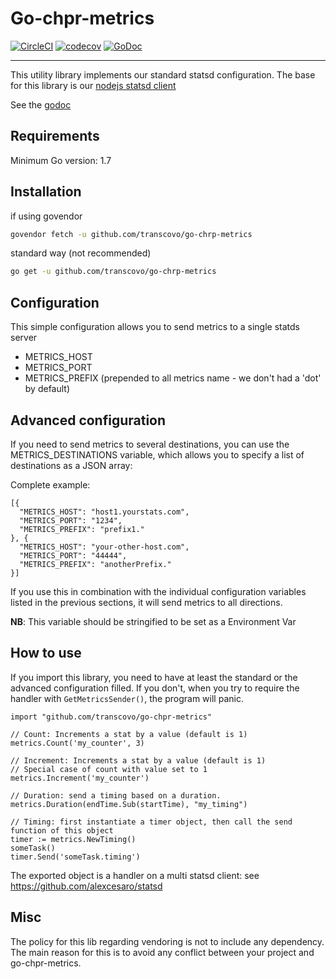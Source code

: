 # Go-chpr-metrics

[![CircleCI](https://circleci.com/gh/transcovo/go-chpr-metrics.svg?style=shield)](https://circleci.com/gh/transcovo/go-chpr-metrics)
[![codecov](https://codecov.io/gh/transcovo/go-chpr-metrics/branch/master/graph/badge.svg)](https://codecov.io/gh/transcovo/go-chpr-metrics)
[![GoDoc](https://godoc.org/github.com/transcovo/go-chpr-metrics?status.svg)](https://godoc.org/github.com/transcovo/go-chpr-metrics)

----------------- 

This utility library implements our standard statsd configuration. 
The base for this library is our [nodejs statsd client](https://github.com/transcovo/chpr-metrics) 

See the [godoc](https://godoc.org/github.com/transcovo/go-chpr-metrics)

## Requirements 
 
Minimum Go version: 1.7 
 
## Installation 
 
if using govendor 
```bash 
govendor fetch -u github.com/transcovo/go-chrp-metrics 
``` 
 
standard way (not recommended) 
```bash 
go get -u github.com/transcovo/go-chrp-metrics 
``` 
 
## Configuration 
 
This simple configuration allows you to send metrics to a single statds server 
 
* METRICS_HOST 
* METRICS_PORT 
* METRICS_PREFIX (prepended to all metrics name - we don't had a 'dot' by default)  
 
## Advanced configuration 
 
If you need to send metrics to several destinations, you can use the METRICS_DESTINATIONS 
variable, which allows you to specify a list of destinations as a JSON array: 
 
Complete example: 
 
    [{ 
      "METRICS_HOST": "host1.yourstats.com", 
      "METRICS_PORT": "1234", 
      "METRICS_PREFIX": "prefix1." 
    }, { 
      "METRICS_HOST": "your-other-host.com", 
      "METRICS_PORT": "44444", 
      "METRICS_PREFIX": "anotherPrefix." 
    }] 
 
If you use this in combination with the individual configuration variables listed 
in the previous sections, it will send metrics to all directions. 
 
**NB**: This variable should be stringified to be set as a Environment Var 
 
## How to use 
 
If you import this library, you need to have at least the standard or the advanced configuration filled. 
If you don't, when you try to require the handler with `GetMetricsSender()`, the program will panic. 
 
```golang 
import "github.com/transcovo/go-chpr-metrics"
 
// Count: Increments a stat by a value (default is 1) 
metrics.Count('my_counter', 3) 
 
// Increment: Increments a stat by a value (default is 1) 
// Special case of count with value set to 1 
metrics.Increment('my_counter') 

// Duration: send a timing based on a duration.
metrics.Duration(endTime.Sub(startTime), "my_timing")

// Timing: first instantiate a timer object, then call the send function of this object 
timer := metrics.NewTiming() 
someTask() 
timer.Send('someTask.timing') 
``` 
 
The exported object is a handler on a multi statsd client: see https://github.com/alexcesaro/statsd 
 
## Misc 
 
The policy for this lib regarding vendoring is not to include any dependency.  
The main reason for this is to avoid any conflict between your project and go-chpr-metrics. 
